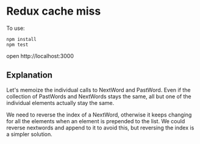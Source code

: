 # Redux cache miss

To use:
```
npm install
npm test
```

open http://localhost:3000

## Explanation

Let's memoize the individual calls to NextWord and PastWord.
Even if the collection of PastWords and NextWords stays the same, all but one of the individual elements actually stay the same.

We need to reverse the index of a NextWord, otherwise it keeps changing for all the elements when an element is prepended to the list.
We could reverse nextwords and append to it to avoid this, but reversing the index is a simpler solution.
